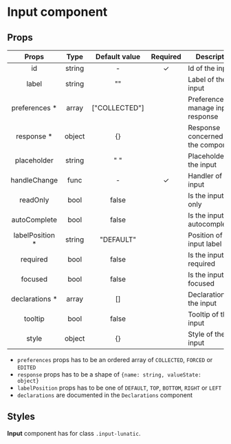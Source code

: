 # Input component

## Props

|      Props       |  Type  | Default value | Required | Description                          |
| :--------------: | :----: | :-----------: | :------: | ------------------------------------ |
|        id        | string |       -       |    ✓     | Id of the input                      |
|      label       | string |      ""       |          | Label of the input                   |
|  preferences \*  | array  | ["COLLECTED"] |          | Preferences to manage input response |
|   response \*    | object |      {}       |          | Response concerned by the component  |
|   placeholder    | string |      " "      |          | Placeholder of the input             |
|   handleChange   |  func  |       -       |    ✓     | Handler of the input                 |
|     readOnly     |  bool  |     false     |          | Is the input read only               |
|   autoComplete   |  bool  |     false     |          | Is the input autocompletable         |
| labelPosition \* | string |   "DEFAULT"   |          | Position of the input label          |
|     required     |  bool  |     false     |          | Is the input required                |
|     focused      |  bool  |     false     |          | Is the input focused                 |
| declarations \*  | array  |      []       |          | Declarations of the input            |
|     tooltip      |  bool  |     false     |          | Tooltip of the input                 |
|      style       | object |      {}       |          | Style of the input                   |

- `preferences` props has to be an ordered array of `COLLECTED`, `FORCED` or `EDITED`
- `response` props has to be a shape of `{name: string, valueState: object}`
- `labelPosition` props has to be one of `DEFAULT`, `TOP`, `BOTTOM`, `RIGHT` or `LEFT`
- `declarations` are documented in the `Declarations` component

## Styles

**Input** component has for class `.input-lunatic`.
